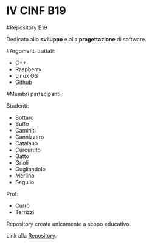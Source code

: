 IV CINF B19
=======

#Repository B19

Dedicata allo **sviluppo** e alla **progettazione** di software.

#Argomenti trattati:

  * C++
  * Raspberry
  * Linux OS
  * Github

#Membri partecipanti:

Studenti:
  * Bottaro
  * Buffo
  * Caminiti
  * Cannizzaro
  * Catalano
  * Curcuruto
  * Gatto
  * Grioli
  * Gugliandolo
  * Merlino
  * Segullo

  Prof:
  * Currò
  * Terrizzi

Repository creata unicamente a scopo educativo.

Link alla [Repository](https://github.com/4CInformatica/B19/).